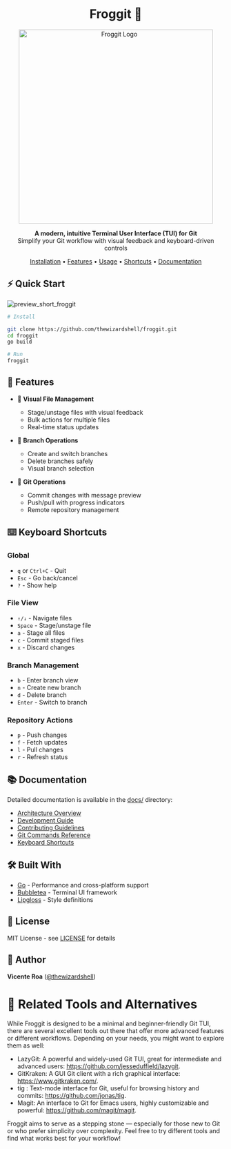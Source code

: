 <h1 align="center">Froggit 🐸</h1>

<p align="center">
  <img src="https://github.com/user-attachments/assets/d4194260-341d-425c-872d-ae623c1ec189" alt="Froggit Logo" width="450" />
</p>

<p align="center">
  <strong>A modern, intuitive Terminal User Interface (TUI) for Git</strong><br>
  Simplify your Git workflow with visual feedback and keyboard-driven controls
</p>

<p align="center">
  <a href="https://froggit-docs.vercel.app/guides/install/">Installation</a> •
  <a href="#features">Features</a> •
  <a href="#usage">Usage</a> •
  <a href="https://github.com/thewizardshell/froggit/blob/master/docs/keyboard-shortcuts.md">Shortcuts</a> •
  <a href="https://github.com/thewizardshell/froggit/tree/master/docs">Documentation</a>
</p>

## ⚡️ Quick Start

![preview_short_froggit](https://github.com/user-attachments/assets/7b5a2dd6-fbc3-4035-83fe-a072d2298f57)

```bash
# Install

git clone https://github.com/thewizardshell/froggit.git
cd froggit
go build

# Run
froggit
```

## 🎯 Features

- 📁 **Visual File Management**
  - Stage/unstage files with visual feedback
  - Bulk actions for multiple files
  - Real-time status updates

- 🌿 **Branch Operations**
  - Create and switch branches
  - Delete branches safely
  - Visual branch selection

- 🔄 **Git Operations**
  - Commit changes with message preview
  - Push/pull with progress indicators
  - Remote repository management

## ⌨️ Keyboard Shortcuts

### Global
- `q` or `Ctrl+C` - Quit
- `Esc` - Go back/cancel
- `?` - Show help

### File View
- `↑/↓` - Navigate files
- `Space` - Stage/unstage file
- `a` - Stage all files
- `c` - Commit staged files
- `x` - Discard changes

### Branch Management
- `b` - Enter branch view
- `n` - Create new branch
- `d` - Delete branch
- `Enter` - Switch to branch

### Repository Actions
- `p` - Push changes
- `f` - Fetch updates
- `l` - Pull changes
- `r` - Refresh status

## 📚 Documentation

Detailed documentation is available in the [docs/](docs/) directory:

- [Architecture Overview](docs/architecture.md)
- [Development Guide](docs/development.md)
- [Contributing Guidelines](docs/contributing.md)
- [Git Commands Reference](docs/git-commands.md)
- [Keyboard Shortcuts](docs/keyboard-shortcuts.md)

## 🛠️ Built With

- [Go](https://golang.org/) - Performance and cross-platform support
- [Bubbletea](https://github.com/charmbracelet/bubbletea) - Terminal UI framework
- [Lipgloss](https://github.com/charmbracelet/lipgloss) - Style definitions

## 📝 License

MIT License - see [LICENSE](LICENSE) for details

## 👤 Author

**Vicente Roa** ([@thewizardshell](https://github.com/thewizardshell))

# 🔗 Related Tools and Alternatives
While Froggit is designed to be a minimal and beginner-friendly Git TUI, there are several excellent tools out there that offer more advanced features or different workflows. Depending on your needs, you might want to explore them as well:

- LazyGit: A powerful and widely-used Git TUI, great for intermediate and advanced users: https://github.com/jesseduffield/lazygit.
- GitKraken: A GUI Git client with a rich graphical interface: https://www.gitkraken.com/.
- tig : Text-mode interface for Git, useful for browsing history and commits: https://github.com/jonas/tig.
- Magit: An interface to Git for Emacs users, highly customizable and powerful: https://github.com/magit/magit.
  
Froggit aims to serve as a stepping stone — especially for those new to Git or who prefer simplicity over complexity. Feel free to try different tools and find what works best for your workflow!
